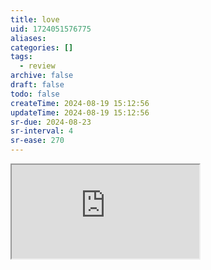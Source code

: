 ```yaml
---
title: love
uid: 1724051576775
aliases:
categories: []
tags:
  - review
archive: false
draft: false
todo: false
createTime: 2024-08-19 15:12:56
updateTime: 2024-08-19 15:12:56
sr-due: 2024-08-23
sr-interval: 4
sr-ease: 270
---
```


<iframe
  class="iframe_full"
  src="https://dict.youdao.com/result?word=love&lang=en"
>
</iframe>

